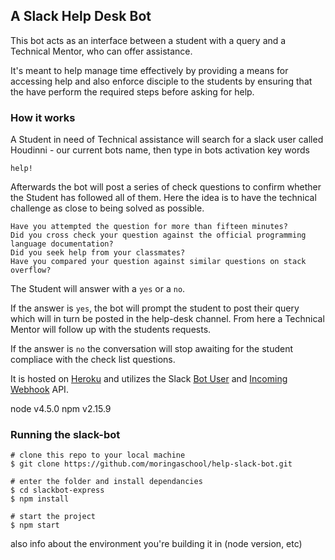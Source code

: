 ## A Slack Help Desk Bot
This bot acts as an interface between a student with a query and a Technical Mentor, who can offer assistance.

It's meant to help manage time effectively by providing a means for accessing help and also enforce disciple to the students by ensuring that the have perform the required steps before asking for help.

### How it works
A Student in need of Technical assistance will search for a slack user called Houdinni - our current bots name, then type in bots activation key words

    help!

Afterwards the bot will post a series of check questions to confirm whether the Student has followed all of them. Here the idea is to have the technical challenge as close to being solved as possible.

    Have you attempted the question for more than fifteen minutes?
    Did you cross check your question against the official programming language documentation?
    Did you seek help from your classmates?
    Have you compared your question against similar questions on stack overflow?

The Student will answer with a `yes` or a `no`.

If the answer is `yes`, the bot will prompt the student to post their query which will in turn be posted in the help-desk channel. From here a Technical Mentor will follow up with the students requests.

If the answer is `no` the conversation will stop awaiting for the student compliace with the check list questions.


It is hosted on [Heroku](https://www.heroku.com/) and utilizes the Slack [Bot User](https://api.slack.com/bot-users) and [Incoming Webhook](https://api.slack.com/incoming-webhooks) API.



node v4.5.0
npm v2.15.9


### Running the slack-bot

    # clone this repo to your local machine
    $ git clone https://github.com/moringaschool/help-slack-bot.git

    # enter the folder and install dependancies
    $ cd slackbot-express
    $ npm install

    # start the project
    $ npm start


also info about the environment you're building it in (node version, etc)
